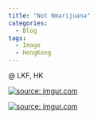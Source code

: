 ```yaml
---
title: "Not Nmarijuana"
categories:
  - Blog
tags:
  - Image
  - HongKong
---
```


@ LKF, HK

<a href="https://imgur.com/uQRGGpP"><img src="https://i.imgur.com/uQRGGpP.jpg" title="source: imgur.com" /></a>

<a href="https://imgur.com/BntAnh0"><img src="https://i.imgur.com/BntAnh0.jpg" title="source: imgur.com" /></a>


<script src="https://utteranc.es/client.js"
        repo="serendipityinlife/serendipityinlife.github.io"
        issue-term="pathname"
        theme="github-light"
        crossorigin="anonymous"
        async>
</script>
